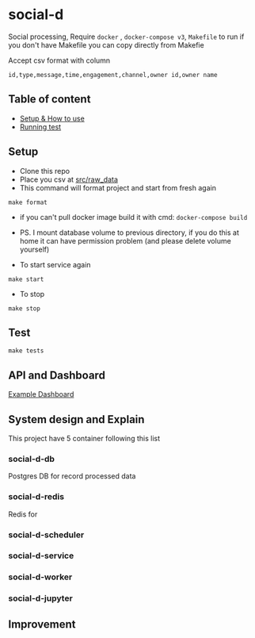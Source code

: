 # social-d

Social processing, Require `docker` , `docker-compose v3`, `Makefile` to run if you don't have Makefile you can copy directly from Makefie

Accept csv format with column
```
id,type,message,time,engagement,channel,owner id,owner name
```

## Table of content

- [Setup & How to use](##Setup)
- [Running test](##test)

## Setup

- Clone this repo
- Place you csv at [src/raw_data](src/raw_data)
- This command will format project and start from fresh again
```
make format
```
- if you can't pull docker image build it with cmd: `docker-compose build`
- PS. I mount database volume to previous directory, if you do this at home it can have permission problem (and please delete volume yourself)

- To start service again
```
make start
```

- To stop
```
make stop
```

## Test
```
make tests
```

## API and Dashboard
[Example Dashboard](jupyter/dashboard.ipynb)

## System design and Explain

This project have 5 container following this list

### social-d-db
Postgres DB for record processed data

### social-d-redis
Redis for

### social-d-scheduler 
### social-d-service
### social-d-worker  
### social-d-jupyter 

## Improvement

